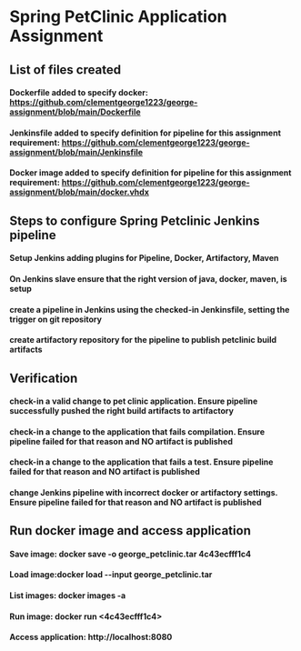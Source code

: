 # Spring PetClinic Application Assignment
## List of files created
#### Dockerfile added to specify docker: https://github.com/clementgeorge1223/george-assignment/blob/main/Dockerfile
#### Jenkinsfile added to specify definition for pipeline for this assignment requirement: https://github.com/clementgeorge1223/george-assignment/blob/main/Jenkinsfile 
#### Docker image added to specify definition for pipeline for this assignment requirement: https://github.com/clementgeorge1223/george-assignment/blob/main/docker.vhdx 

## Steps to configure Spring Petclinic Jenkins pipeline
#### Setup Jenkins adding plugins for Pipeline, Docker, Artifactory, Maven
#### On Jenkins slave ensure that the right version of java, docker, maven, is setup
#### create a pipeline in Jenkins using the checked-in Jenkinsfile, setting the trigger on git repository
#### create artifactory repository for the pipeline to publish petclinic build artifacts

## Verification
#### check-in a valid change to pet clinic application. Ensure pipeline successfully pushed the right build artifacts to artifactory
#### check-in a change to the application that fails compilation. Ensure pipeline failed for that reason and NO artifact is published
#### check-in a change to the application that fails a test. Ensure pipeline failed for that reason and NO artifact is published
#### change Jenkins pipeline with incorrect docker or artifactory settings. Ensure pipeline failed for that reason and NO artifact is published

## Run docker image and access application
#### Save image: docker save -o george_petclinic.tar 4c43ecfff1c4
#### Load image:docker load --input george_petclinic.tar
#### List images: docker images -a
#### Run image: docker run <4c43ecfff1c4>
#### Access application: http://localhost:8080




